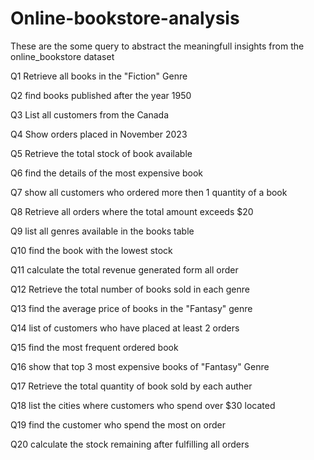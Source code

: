 # Online-bookstore-analysis
These are the some query to abstract the meaningfull insights from the online_bookstore dataset

Q1 Retrieve all books in the "Fiction" Genre

Q2  find books published after the year 1950

Q3 List all customers from the Canada

Q4  Show orders placed in November 2023

Q5 Retrieve the total stock of book available

Q6  find the details of the most expensive book

Q7 show all customers who ordered more then 1 quantity of a book

Q8   Retrieve all orders where the total amount exceeds $20 

Q9  list all genres available in the books table

Q10  find the book with the lowest stock

Q11  calculate the total revenue generated form all order

Q12  Retrieve the total number of books sold  in each genre

Q13  find the average price of books in the "Fantasy" genre

Q14  list of customers who have placed at least 2 orders 

Q15  find the most frequent ordered book

Q16  show that top 3 most expensive books of "Fantasy" Genre

Q17  Retrieve the total quantity of book sold by each auther

Q18  list the cities where customers who spend over $30 located

Q19  find the customer who spend the most on order

Q20  calculate the stock remaining after fulfilling all orders
